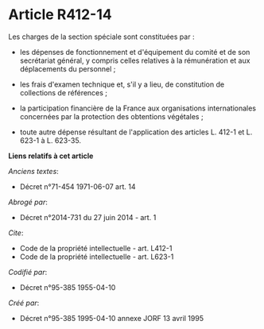 # Article R412-14

Les charges de la section spéciale sont constituées par :

- les dépenses de fonctionnement et d'équipement du comité et de son secrétariat général, y compris celles relatives à la
rémunération et aux déplacements du personnel ;

- les frais d'examen technique et, s'il y a lieu, de constitution de collections de références ;

- la participation financière de la France aux organisations internationales concernées par la protection des obtentions
végétales ;

- toute autre dépense résultant de l'application des articles L. 412-1 et L. 623-1 à L. 623-35.

**Liens relatifs à cet article**

_Anciens textes_:

  - Décret n°71-454 1971-06-07 art. 14

_Abrogé par_:

  - Décret n°2014-731 du 27 juin 2014 - art. 1

_Cite_:

  - Code de la propriété intellectuelle - art. L412-1
  - Code de la propriété intellectuelle - art. L623-1

_Codifié par_:

  - Décret n°95-385 1955-04-10

_Créé par_:

  - Décret n°95-385 1995-04-10 annexe JORF 13 avril 1995
